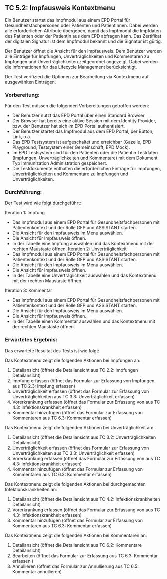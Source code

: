 
## TC 5.2: Impfausweis Kontextmenu

Ein Benutzer startet das Impfmodul aus einem EPD Portal für Gesundheitsfachpersonen oder Patienten und Patientinnen.  Dabei werden alle erforderlichen Attribute übergeben, damit das Impfmodul die Impfdaten des Patienten oder der Patientin aus dem EPD abfragen kann. Das Zertifikat der digitalen Signatur ist dem Impfmodul bekannt und die Signatur ist gültig.

Der Benutzer öffnet die Ansicht für den Impfausweis. Dem Benutzer werden alle Einträge für Impfungen, Unverträglichkeiten und Kommentaren zu Impfungen und Unverträglichkeiten zeitgeordnet angezeigt. Dabei werden die Informationen für das Lifecycle Management berücksichtigt.

Der Test verifiziert die Optionen zur Bearbeitung via Kontextmenu auf ausgewählten Einträgen.


### Vorbereitung:

Für den Test müssen die folgenden Vorbereitungen getroffen werden:
- Der Benutzer nutzt das EPD Portal über einen Standard Browser
- Der Browser hat bereits eine aktive Session mit dem Identity Provider, bzw. der Benutzer hat sich im EPD Portal authentisiert.
- Der Benutzer startet das Impfmodul aus dem EPD Portal, per Button, Link, o.ä.  
- Das EPD Testsystem ist aufgeschaltet und erreichbar (Gazelle, EPD Playground, Testsystem einer Gemeinschaft, EPD Mock).
- Im EPD Testsystem sind für den Patienten oder die Patientin Testdaten (Impfungen, Unverträglichkeiten und Kommentare) mit dem Dokument Typ Immunization Administration gespeichert.
- Die Testdokumente enthalten die erforderlichen Einträge für Impfungen, Unverträglichkeiten und Kommentare zu Impfungen und Unverträglichkeiten.


### Durchführung:

Der Test wird wie folgt durchgeführt:

Iteration 1: Impfung
- Das Impfmodul aus einem EPD Portal für Gesundheitsfachpersonen mit Patientenkontext und der Rolle GFP und ASSISTANT starten.
- Die Ansicht für den Impfausweis im Menu auswählen.
- Die Ansicht für Impfausweis öffnen.
- In der Tabelle eine Impfung auswählen und das Kontextmenu mit der rechten Maustaste öffnen.
Iteration 2: Unverträglichkeit
- Das Impfmodul aus einem EPD Portal für Gesundheitsfachpersonen mit Patientenkontext und der Rolle GFP und ASSISTANT starten.
- Die Ansicht für den Impfausweis im Menu auswählen.
- Die Ansicht für Impfausweis öffnen.
- In der Tabelle eine Unverträglichkeit auswählen und das Kontextmenu mit der rechten Maustaste öffnen.

Iteration 3: Kommentar
- Das Impfmodul aus einem EPD Portal für Gesundheitsfachpersonen mit Patientenkontext und der Rolle GFP und ASSISTANT starten.
- Die Ansicht für den Impfausweis im Menu auswählen.
- Die Ansicht für Impfausweis öffnen.
- In der Tabelle einen Kommentar auswählen und das Kontextmenu mit der rechten Maustaste öffnen.

### Erwartetes Ergebnis:

Das erwartete Resultat des Tests ist wie folgt:

Das Kontextmenu zeigt die folgenden Aktionen bei Impfungen an:  
1.	Detailansicht (öffnet die Detailansicht aus TC 2.2: Impfungen Detailansicht)
2.	Impfung erfassen (öffnet das Formular zur Erfassung von Impfungen aus TC 2.3: Impfung erfassen)
3.	Unverträglichkeit erfassen (öffnet das Formular zur Erfassung von Unverträglichkeiten aus TC 3.3: Unverträglichkeit erfassen)
4.	Vorerkrankung erfassen (öffnet das Formular zur Erfassung von  aus TC 4.3: Infektionskrankheit erfassen)
5.	Kommentar hinzufügen (öffnet das Formular zur Erfassung von Kommentaren aus TC 6.3: Kommentar erfassen)

Das Kontextmenu zeigt die folgenden Aktionen bei Unverträglichkeit an:  
1.	Detailansicht (öffnet die Detailansicht aus TC 3.2: Unverträglichkeiten Detailansicht)
2.	Unverträglichkeit erfassen (öffnet das Formular zur Erfassung von Unverträglichkeiten aus TC 3.3: Unverträglichkeit erfassen)
3.	Vorerkrankung erfassen (öffnet das Formular zur Erfassung von  aus TC 4.3: Infektionskrankheit erfassen)
4.	Kommentar hinzufügen (öffnet das Formular zur Erfassung von Kommentaren aus TC 6.3: Kommentar erfassen)

Das Kontextmenu zeigt die folgenden Aktionen bei durchgemachten Infektionskrankheiten an:
1.	Detailansicht (öffnet die Detailansicht aus TC 4.2: Infektionskrankheiten Detailansicht)
2.	Vorerkrankung erfassen (öffnet das Formular zur Erfassung von  aus TC 4.3: Infektionskrankheit erfassen)
3.	Kommentar hinzufügen (öffnet das Formular zur Erfassung von Kommentaren aus TC 6.3: Kommentar erfassen)

Das Kontextmenu zeigt die folgenden Aktionen bei Kommentaren an:  
1.	Detailansicht (öffnet die Detailansicht aus TC 6.2: Kommentare Detailansicht)
2.	Bearbeiten (öffnet das Formular zur Erfassung aus TC 6.3: Kommentar erfassen )
3.	Annullieren (öffnet das Formular zur Annullierung aus TC 6.5: Kommentar annullieren)
